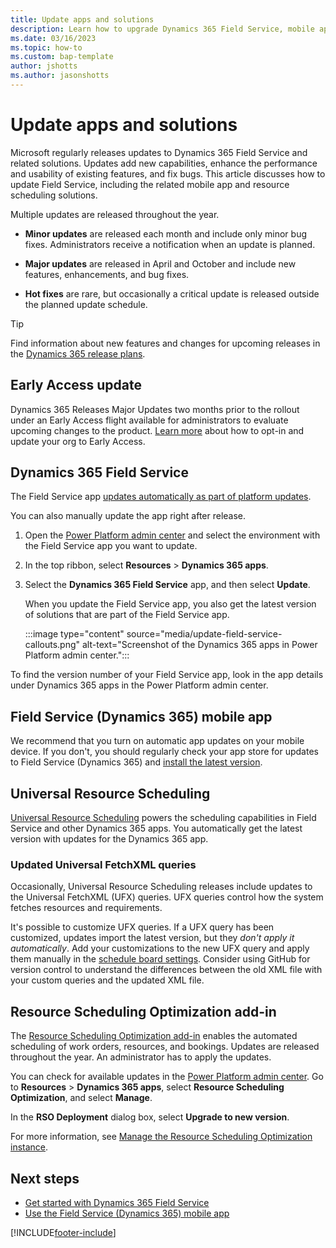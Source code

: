 ```yaml
---
title: Update apps and solutions
description: Learn how to upgrade Dynamics 365 Field Service, mobile apps, and related solutions.
ms.date: 03/16/2023
ms.topic: how-to
ms.custom: bap-template
author: jshotts
ms.author: jasonshotts
---
```


# Update apps and solutions

Microsoft regularly releases updates to Dynamics 365 Field Service and related solutions. Updates add new capabilities, enhance the performance and usability of existing features, and fix bugs. This article discusses how to update Field Service, including the related mobile app and resource scheduling solutions.

Multiple updates are released throughout the year.

- **Minor updates** are released each month and include only minor bug fixes. Administrators receive a notification when an update is planned.

- **Major updates** are released in April and October and include new features, enhancements, and bug fixes.

- **Hot fixes** are rare, but occasionally a critical update is released outside the planned update schedule.

> [!TIP]
> Find information about new features and changes for upcoming releases in the [Dynamics 365 release plans](/dynamics365/release-plans/).

## Early Access update
Dynamics 365 Releases Major Updates two months prior to the rollout under an Early Access flight available for administrators to evaluate upcoming changes to the product. [Learn more]([url](https://learn.microsoft.com/power-platform/admin/opt-in-early-access-updates)) about how to opt-in and update your org to Early Access.

## Dynamics 365 Field Service

The Field Service app [updates automatically as part of platform updates](/power-platform/admin/general-availability-deployment).

You can also manually update the app right after release.

1. Open the [Power Platform admin center](https://admin.powerplatform.microsoft.com/environments) and select the environment with the Field Service app you want to update.

1. In the top ribbon, select **Resources** > **Dynamics 365 apps**.

1. Select the **Dynamics 365 Field Service** app, and then select **Update**.

    When you update the Field Service app, you also get the latest version of solutions that are part of the Field Service app.

    :::image type="content" source="media/update-field-service-callouts.png" alt-text="Screenshot of the Dynamics 365 apps in Power Platform admin center.":::

To find the version number of your Field Service app, look in the app details under Dynamics 365 apps in the Power Platform admin center.

## Field Service (Dynamics 365) mobile app

We recommend that you turn on automatic app updates on your mobile device. If you don't, you should regularly check your app store for updates to Field Service (Dynamics 365) and [install the latest version](mobile-power-app-overview.md).

## Universal Resource Scheduling

[Universal Resource Scheduling](universal-resource-scheduling-for-field-service.md) powers the scheduling capabilities in Field Service and other Dynamics 365 apps. You automatically get the latest version with updates for the Dynamics 365 app.

### Updated Universal FetchXML queries

Occasionally, Universal Resource Scheduling releases include updates to the Universal FetchXML (UFX) queries. UFX queries control how the system fetches resources and requirements.

It's possible to customize UFX queries. If a UFX query has been customized, updates import the latest version, but they *don't apply it automatically*. Add your customizations to the new UFX query and apply them manually in the [schedule board settings](schedule-board-tab-settings.md). Consider using GitHub for version control to understand the differences between the old XML file with your custom queries and the updated XML file.

## Resource Scheduling Optimization add-in

The [Resource Scheduling Optimization add-in](rso-overview.md) enables the automated scheduling of work orders, resources, and bookings. Updates are released throughout the year. An administrator has to apply the updates.

You can check for available updates in the [Power Platform admin center](https://admin.powerplatform.microsoft.com/). Go to **Resources** > **Dynamics 365 apps**, select **Resource Scheduling Optimization**, and select **Manage**.

In the **RSO Deployment** dialog box, select **Upgrade to new version**.

For more information, see [Manage the Resource Scheduling Optimization instance](rso-deployment.md#manage-the-resource-scheduling-optimization-instance).

## Next steps

- [Get started with Dynamics 365 Field Service](field-service-get-started.md)
- [Use the Field Service (Dynamics 365) mobile app](mobile-power-app-use.md)

[!INCLUDE[footer-include](../includes/footer-banner.md)]
